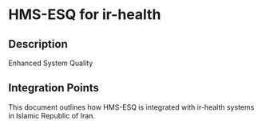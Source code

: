 # HMS-ESQ for ir-health

## Description

Enhanced System Quality

## Integration Points

This document outlines how HMS-ESQ is integrated with ir-health systems in Islamic Republic of Iran.
